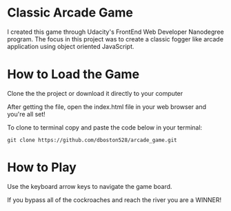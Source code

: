 # Classic Arcade Game

I created this game through Udacity's FrontEnd Web Developer Nanodegree program. The focus in this project was to create a classic fogger like arcade application using object oriented JavaScript.

# How to Load the Game

Clone the the project or download it directly to your computer

After getting the file, open the index.html file in your web browser and you're all set!

To clone to terminal copy and paste the code below in your terminal:

`git clone https://github.com/dboston528/arcade_game.git`

# How to Play

Use the keyboard arrow keys to navigate the game board.

If you bypass all of the cockroaches and reach the river you are a WINNER!
